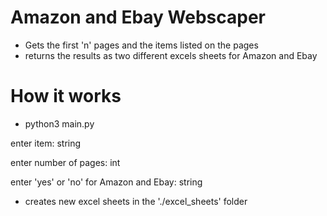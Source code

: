 # Amazon and Ebay Webscaper

- Gets the first 'n' pages and the items listed on the pages
- returns the results as two different excels sheets for Amazon and Ebay

# How it works

- python3 main.py

enter item: string

enter number of pages: int

enter 'yes' or 'no' for Amazon and Ebay: string

- creates new excel sheets in the './excel_sheets' folder
